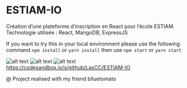# ESTIAM-IO
Création d’une plateforme d’inscription en React pour l’école ESTIAM. 
Technologie utilisée : React, MangoDB, ExpressJS

If you want to try this in your local environment please use the following command `npm install` or `yarn install` then use `npm start` or `yarn start` 

![alt text](https://i.imgur.com/CcUxrmS.png "Homepage")
![alt text](https://i.imgur.com/M3PRM5j.png "Register")
![alt text](https://i.imgur.com/nxf6L8b.png "Login")
https://codesandbox.io/s/github/LasCC/ESTIAM-IO

@ Project realised with my friend blluetomato
